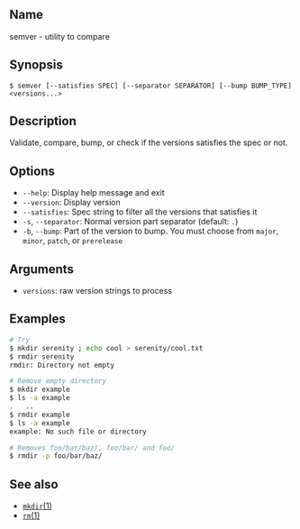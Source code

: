 ## Name

semver - utility to compare 

## Synopsis

```**sh
$ semver [--satisfies SPEC] [--separator SEPARATOR] [--bump BUMP_TYPE] <versions...>
```

## Description

Validate, compare, bump, or check if the versions satisfies the spec or not.

## Options

* `--help`: Display help message and exit
* `--version`: Display version
* `--satisfies`: Spec string to filter all the versions that satisfies it
* `-s`, `--separator`: Normal version part separator (default: `.`)
* `-b`, `--bump`: Part of the version to bump. You must choose from `major`, `minor`, `patch`, or `prerelease`

## Arguments

* `versions`: raw version strings to process

## Examples

```sh
# Try 
$ mkdir serenity ; echo cool > serenity/cool.txt
$ rmdir serenity
rmdir: Directory not empty

# Remove empty directory
$ mkdir example
$ ls -a example
.	..
$ rmdir example
$ ls -a example
example: No such file or directory

# Removes foo/bar/baz/, foo/bar/ and foo/
$ rmdir -p foo/bar/baz/
```

## See also
* [`mkdir`(1)](help://man/1/mkdir)
* [`rm`(1)](help://man/1/rm)
